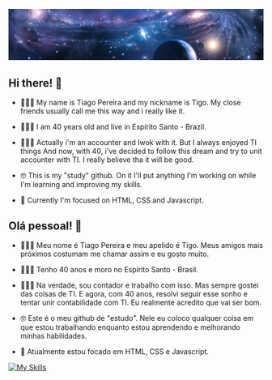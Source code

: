 ![banner](https://github.com/TigoP/TigoP/blob/main/tecido%20estampado%20universo.jpg)
## Hi there! 👋

- 🏃🏾‍♂️ My name is Tiago Pereira and my nickname is Tigo. My close friends usually call me this way and i really like it. 
- 🙋🏾‍♂️ I am 40 years old and live in Espírito Santo - Brazil.
- 👨🏾‍💻 Actually i'm an accounter and Iwok with it. But I always enjoyed TI things And now, with 40, i've decided to follow this dream and try to unit accounter with TI. I really believe tha it will be good.  
- 🤓 This is my "study" github. On it I'll put anything I'm working on while I'm learning and improving my skills.

- 🌱 Currently I'm focused on HTML, CSS and Javascript.


## Olá pessoal! 👋

- 🏃🏾‍♂️ Meu nome é Tiago Pereira e meu apelido é Tigo. Meus amigos mais próximos costumam me chamar assim e eu gosto muito.
- 🙋🏾‍♂️ Tenho 40 anos e moro no Espírito Santo - Brasil.
- 👨🏾‍💻 Na verdade, sou contador e trabalho com isso. Mas sempre gostei das coisas de TI. E agora, com 40 anos, resolvi seguir esse sonho e tentar unir contabilidade com TI. Eu realmente acredito que vai ser bom.
- 🤓 Este é o meu github de "estudo". Nele eu coloco qualquer coisa em que estou trabalhando enquanto estou aprendendo e melhorando minhas habilidades.

- 🌱 Atualmente estou focado em HTML, CSS e Javascript.

[![My Skills](https://skillicons.dev/icons?i=html,css,js,php,python,vscode&perline=8)](https://skillicons.dev)


<!--
**TigoP/TigoP** is a ✨ _special_ ✨ repository because its `README.md` (this file) appears on your GitHub profile.

Here are some ideas to get you started:

- 🔭 I’m currently working on ...

- 👯 I’m looking to collaborate on ...
- 🤔 I’m looking for help with ...
- 💬 Ask me about ...
- 📫 How to reach me: ...
- 😄 Pronouns: ...
- ⚡ Fun fact: ...
-->
